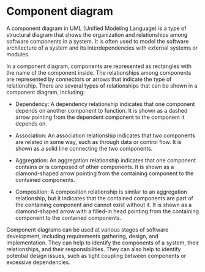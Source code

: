 # Component diagram

A component diagram in UML (Unified Modeling Language) is a type of structural diagram that shows the organization and relationships among software components in a system. It is often used to model the software architecture of a system and its interdependencies with external systems or modules.

In a component diagram, components are represented as rectangles with the name of the component inside. The relationships among components are represented by connectors or arrows that indicate the type of relationship. There are several types of relationships that can be shown in a component diagram, including:

* Dependency: A dependency relationship indicates that one component depends on another component to function. It is shown as a dashed arrow pointing from the dependent component to the component it depends on.

* Association: An association relationship indicates that two components are related in some way, such as through data or control flow. It is shown as a solid line connecting the two components.

* Aggregation: An aggregation relationship indicates that one component contains or is composed of other components. It is shown as a diamond-shaped arrow pointing from the containing component to the contained components.

* Composition: A composition relationship is similar to an aggregation relationship, but it indicates that the contained components are part of the containing component and cannot exist without it. It is shown as a diamond-shaped arrow with a filled-in head pointing from the containing component to the contained components.

Component diagrams can be used at various stages of software development, including requirements gathering, design, and implementation. They can help to identify the components of a system, their relationships, and their responsibilities. They can also help to identify potential design issues, such as tight coupling between components or excessive dependencies.